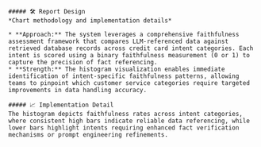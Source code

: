 
    ##### 🛠️ Report Design
    *Chart methodology and implementation details*

    * **Approach:** The system leverages a comprehensive faithfulness assessment framework that compares LLM-referenced data against retrieved database records across credit card intent categories. Each intent is scored using a binary faithfulness measurement (0 or 1) to capture the precision of fact referencing.
    * **Strength:** The histogram visualization enables immediate identification of intent-specific faithfulness patterns, allowing teams to pinpoint which customer service categories require targeted improvements in data handling accuracy.

    ##### 📈 Implementation Detail
    The histogram depicts faithfulness rates across intent categories, where consistent high bars indicate reliable data referencing, while lower bars highlight intents requiring enhanced fact verification mechanisms or prompt engineering refinements.
    